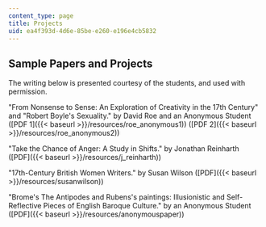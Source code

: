 ```yaml
---
content_type: page
title: Projects
uid: ea4f393d-4d6e-85be-e260-e196e4cb5832
---
```


Sample Papers and Projects
--------------------------

The writing below is presented courtesy of the students, and used with permission.

"From Nonsense to Sense: An Exploration of Creativity in the 17th Century" and "Robert Boyle's Sexuality." by David Roe and an Anonymous Student ([PDF 1]({{< baseurl >}}/resources/roe_anonymous1)) ([PDF 2]({{< baseurl >}}/resources/roe_anonymous2))

"Take the Chance of Anger: A Study in Shifts." by Jonathan Reinharth ([PDF]({{< baseurl >}}/resources/j_reinharth))

"17th-Century British Women Writers." by Susan Wilson ([PDF]({{< baseurl >}}/resources/susanwilson))

"Brome's The Antipodes and Rubens's paintings: Illusionistic and Self-Reflective Pieces of English Baroque Culture." by an Anonymous Student ([PDF]({{< baseurl >}}/resources/anonymouspaper))